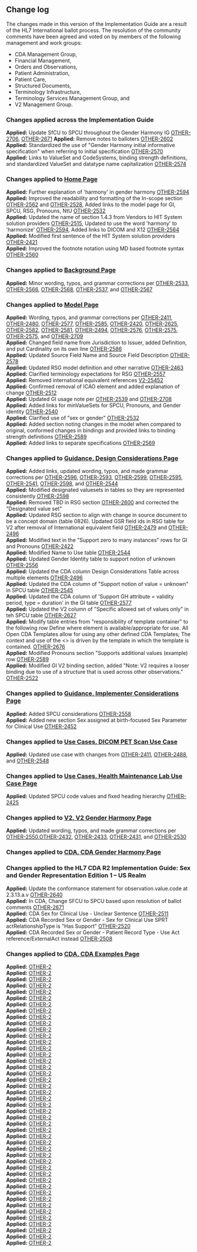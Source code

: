 <!-- Updates based on Jira tickets 
Date             Jira ticket        Updated by                   Comment
2023-08-20        None              MaryKay McDaniel             Initial creation
-->
## Change log

The changes made in this version of the Implementation Guide are a result of the HL7 International ballot process. The resolution of the community comments have been agreed and voted on by members of the following management and work groups:  
-   CDA Management Group,
-   Financial Management, 
-   Orders and Observations,
-   Patient Administration,
-   Patient Care,
-   Structured Documents,
-   Terminology Infrastructure,
-   Terminology Services Management Group, and
-   V2 Management Group.


<!-- 1. Ticket Status    Ticket Summary       (Jira Ticket Number link)  See changes Here link
**Applied:** [OTHER-2](https://jira.hl7.org/browse/OTHER-2)
--> 
### Changes applied across the Implementation Guide
**Applied:** Update SfCU to SPCU throughout the Gender Harmony IG [OTHER-2706](https://jira.hl7.org/browse/OTHER-2706), [OTHER-2671](https://jira.hl7.org/browse/OTHER-2671)
**Applied:** Remove notes to balloters [OTHER-2602](https://jira.hl7.org/browse/OTHER-2602)<br>
**Applied:** Standardized the use of "Gender Harmony initial informative specification" when referring to initial specification [OTHER-2570](https://jira.hl7.org/browse/OTHER-2570)<br>
**Applied:** Links to ValueSet and CodeSystems, binding strength definitions, and standardized ValueSet and datatype name capitalization [OTHER-2574](https://jira.hl7.org/browse/OTHER-2574)<br>


### Changes applied to [Home Page](https://build.fhir.org/ig/HL7/fhir-gender-harmony/index.html#home)
**Applied:** Further explanation of 'harmony' in gender harmony [OTHER-2594](https://jira.hl7.org/browse/OTHER-2594)<br>
**Applied:** Improved the readability and formatting of the In-scope section [OTHER-2562](https://jira.hl7.org/browse/OTHER-2562) and [OTHER-2528](https://jira.hl7.org/browse/OTHER-2528), Added links to the model page for GI, SPCU, RSG, Pronouns, NtU [OTHER-2532](https://jira.hl7.org/browse/OTHER-2532)<br>
**Applied:** Updated the name of section 1.4.3 from Vendors to HIT System solution providers [OTHER-2515](https://jira.hl7.org/browse/OTHER-2515), Updated to use the word 'harmony' to 'harmonize' [OTHER-2594](https://jira.hl7.org/browse/OTHER-2594), Added links to DICOM and X12 [OTHER-2564](https://jira.hl7.org/browse/OTHER-2564)<br> 
**Applied:** Modified first sentence of the HIT System solution providers [OTHER-2421](https://jira.hl7.org/browse/OTHER-2421)<br>
**Applied:** Improved the footnote notation using MD based footnote syntax [OTHER-2560](https://jira.hl7.org/browse/OTHER-2560)<br> 

### Changes applied to [Background Page](https://build.fhir.org/ig/HL7/fhir-gender-harmony/background.html#background)
**Applied:** Minor wording, typos, and grammar corrections per [OTHER-2533](https://jira.hl7.org/browse/OTHER-2533), [OTHER-2566](https://jira.hl7.org/browse/OTHER-2566), [OTHER-2568](https://jira.hl7.org/browse/OTHER-22568), [OTHER-2537](https://jira.hl7.org/browse/OTHER-2537), and [OTHER-2567](https://jira.hl7.org/browse/OTHER-2567)<br>  

### Changes applied to [Model Page](https://build.fhir.org/ig/HL7/fhir-gender-harmony/model.html#model)
**Applied:** Wording, typos, and grammar corrections per [OTHER-2411](https://jira.hl7.org/browse/OTHER-2411), [OTHER-2480](https://jira.hl7.org/browse/OTHER-2480), [OTHER-2577](https://jira.hl7.org/browse/OTHER-2577), [OTHER-2585](https://jira.hl7.org/browse/OTHER-2585), [OTHER-2420](https://jira.hl7.org/browse/OTHER-2420), [OTHER-2625](https://jira.hl7.org/browse/OTHER-2625), [OTHER-2582](https://jira.hl7.org/browse/OTHER-2582), [OTHER-2581](https://jira.hl7.org/browse/OTHER-2581), [OTHER-2494](https://jira.hl7.org/browse/OTHER-2494), [OTHER-2576](https://jira.hl7.org/browse/OTHER-2576), [OTHER-2575](https://jira.hl7.org/browse/OTHER-2578), [OTHER-2575](https://jira.hl7.org/browse/OTHER-2578), and [OTHER-2709](https://jira.hl7.org/browse/OTHER-2709)<br>
**Applied:** Changed field name from Jurisdiction to Issuer, added Definition, and put Cardinality on its own line [OTHER-2586](https://jira.hl7.org/browse/OTHER-2586)<br>
**Applied:** Updated Source Field Name and Source Field Description [OTHER-2578](https://jira.hl7.org/browse/OTHER-2578)<br>
**Applied:** Updated RSG model definition and other narrative [OTHER-2463](https://jira.hl7.org/browse/OTHER-2463)<br>
**Applied:** Clarified terminology expectations for RSG [OTHER-2557](https://jira.hl7.org/browse/OTHER-2557)<br>
**Applied:** Removed international equivalent references [V2-25452](https://jira.hl7.org/browse/V2-25452)<br>
**Applied:** Confirmed removal of ICAO element and added explanation of change [OTHER-2512](https://jira.hl7.org/browse/OTHER-2512)<br>
**Applied:** Updated GI usage note per [OTHER-2539](https://jira.hl7.org/browse/OTHER-2539) and [OTHER-2708](https://jira.hl7.org/browse/OTHER-2708)<br>
**Applied:** Added links for minValueSets for SPCU, Pronouns, and Gender identity [OTHER-2540](https://jira.hl7.org/browse/OTHER-2540)<br>
**Applied:** Clarified use of "sex or gender" [OTHER-2532](https://jira.hl7.org/browse/OTHER-2532)<br>
**Applied:** Added section noting changes in the model when compared to original, conformed changes in bindings and provided links to binding strength definitions [OTHER-2589](https://jira.hl7.org/browse/OTHER-2589)<br>
**Applied:** Added links to separate specifications [OTHER-2569](https://jira.hl7.org/browse/OTHER-2569)<br>

### Changes applied to [Guidance, Design Considerations Page](https://build.fhir.org/ig/HL7/fhir-gender-harmony/design.html#design-considerations)
**Applied:** Added links, updated wording, typos, and made grammar corrections per [OTHER-2596](https://jira.hl7.org/browse/OTHER-2596), [OTHER-2593](https://jira.hl7.org/browse/OTHER-2593), [OTHER-2599](https://jira.hl7.org/browse/OTHER-2599), [OTHER-2595](https://jira.hl7.org/browse/OTHER-2595), [OTHER-2541](https://jira.hl7.org/browse/OTHER-2541), [OTHER-2598](https://jira.hl7.org/browse/OTHER-2598), and [OTHER-2544](https://jira.hl7.org/browse/OTHER-2544)<br>
**Applied:** Modified designated valuesets in tables so they are represented consistently [OTHER-2598](https://jira.hl7.org/browse/OTHER-2509)<br>
**Applied:** Removed TBD in RSG section [OTHER-2600](https://jira.hl7.org/browse/OTHER-2600) and corrected the "Designated value set"<br>
**Applied:** Updated RSG section to align with change in source document to be a concept domain (table 0826). Updated GSR field ids in RSG table for V2 after removal of International equivalent field  [OTHER-2479](https://jira.hl7.org/browse/OTHER-2479) and [OTHER-2496](https://jira.hl7.org/browse/OTHER-2496)<br>
**Applied:** Modified text in the "Support zero to many instances" rows for GI and Pronouns [OTHER-2422](https://jira.hl7.org/browse/OTHER-2422)<br>
**Applied:** Modified Name to Use table [OTHER-2544](https://jira.hl7.org/browse/OTHER-2544)<br>
**Applied:** Updated Gender Identity table to support notion of unknown [OTHER-2556](https://jira.hl7.org/browse/OTHER-2556)<br>
**Applied:** Updated the CDA column Design Considerations Table across multiple elements [OTHER-2496](https://jira.hl7.org/browse/OTHER-2496)<br>
**Applied:** Updated the CDA column of "Support notion of value = unknown" in SPCU table [OTHER-2545](https://jira.hl7.org/browse/OTHER-2545)<br>
**Applied:** Updated the CDA column of 'Support GH attribute = validity period, type = duration' in the GI table [OTHER-2577](https://jira.hl7.org/browse/OTHER-2677)<br>
**Applied:** Updated the V2 column of "Specific allowed set of values only" in teh SPCU table [OTHER-2627](https://jira.hl7.org/browse/OTHER-2627)<br>
**Applied:** Modify table entries from "responsibility of template container" to the following row Define where element is available/appropriate for use. All Open CDA Templates allow for using any other defined CDA Templates; The context and use of the <<inserttemplatename>> is driven by the template in which the template is contained. [OTHER-2676](https://jira.hl7.org/browse/OTHER-2676)<br>
**Applied:** Modified Pronouns section "Supports additional values (example) row [OTHER-2589](https://jira.hl7.org/browse/OTHER-2589)<br>
**Applied:** Modified GI V2 binding section, added "Note: V2 requires a looser binding due to use of a structure that is used across other observations." [OTHER-2522](https://jira.hl7.org/browse/OTHER-2522)<br>

### Changes applied to [Guidance, Implementer Considerations Page](https://build.fhir.org/ig/HL7/fhir-gender-harmony/implementer.html#implementer-considerations)
**Applied:** Added SPCU considerations [OTHER-2558](https://jira.hl7.org/browse/OTHER-2558)<br>
**Applied:** Added new section Sex assigned at birth-focused Sex Parameter for Clinical Use [OTHER-2452](https://jira.hl7.org/browse/OTHER-2452)<br>

### Changes applied to [Use Cases, DICOM PET Scan Use Case](https://build.fhir.org/ig/HL7/fhir-gender-harmony/dicom_use_case.html#dicom-pet-scan-use-case)
**Applied:** Updated use case with changes from [OTHER-2411](https://jira.hl7.org/browse/OTHER-2411), [OTHER-2488](https://jira.hl7.org/browse/OTHER-2488), and [OTHER-2548](https://jira.hl7.org/browse/OTHER-2548)<br>

### Changes applied to [Use Cases, Health Maintenance Lab Use Case Page](https://build.fhir.org/ig/HL7/fhir-gender-harmony/health_maintanence_use_case.html#health-maintanence-lab-use-case)
**Applied:** Updated SPCU code values and fixed heading hierarchy [OTHER-2425](https://jira.hl7.org/browse/OTHER-2425)<br>

### Changes applied to [V2, V2 Gender Harmony Page](https://build.fhir.org/ig/HL7/fhir-gender-harmony/hl7v2genderharmony.html#v2-gender-harmony)
**Applied:** Updated wording, typos, and made grammar corrections per [OTHER-2550](https://jira.hl7.org/browse/OTHER-2550),[OTHER-2432](https://jira.hl7.org/browse/OTHER-2432), [OTHER-2433](https://jira.hl7.org/browse/OTHER-2433), [OTHER-2431](https://jira.hl7.org/browse/OTHER-2), and [OTHER-2530](https://jira.hl7.org/browse/OTHER-2530)<br>

### Changes applied to [CDA, CDA Gender Harmony Page](https://build.fhir.org/ig/HL7/fhir-gender-harmony/cdagenderharmony.html#cda-gender-harmony)
<!-- Need to find any tickets related to this actual page
-->
### Changes applied to the HL7 CDA R2 Implementation Guide: Sex and Gender Representation Edition 1 – US Realm
<!-- I don't think the name of this CDA Guide is correct???????
THIS SECTION NEEDS TO BE COMPLETED
-->
**Applied:** Update the conformance statement for observation.value.code at 2.3.13.a.v [OTHER-2640](https://jira.hl7.org/browse/OTHER-2640)<br>
**Applied:** In CDA, Change SFCU to SPCU based upon resolution of ballot comments [OTHER-2671](https://jira.hl7.org/browse/OTHER-2671)<br>
**Applied:** CDA Sex for Clinical Use - Unclear Sentence [OTHER-2511](https://jira.hl7.org/browse/OTHER-2511)<br>
**Applied:** CDA Recorded Sex or Gender - Sex for Clinical Use SPRT actRelationshipType is "Has Support" [OTHER-2520](https://jira.hl7.org/browse/OTHER-2510)<br>
**Applied:** CDA Recorded Sex or Gender - Patient Record Type - Use Act reference/ExternalAct instead [OTHER-2508](https://jira.hl7.org/browse/OTHER-2508)<br>

### Changes applied to [CDA, CDA Examples Page](https://build.fhir.org/ig/HL7/fhir-gender-harmony/cdaexamples.html#cda-examples)
<!-- Updates based on Jira tickets 
Date             Jira ticket        Updated by                   Comment
2023-8-18        OTHER-2497         Sean Muir                    Updated CL Example    
2023-8-18        OTHER-2436         Sean Muir                    Updated CL Example  

2023-8-18        OTHER-2471         Sean Muir                    Update example per issue
2023-8-18        OTHER-2464         Sean Muir                    Update example per issue
2023-8-18        OTHER-2466         Sean Muir                    Update example per issue
2023-8-18        OTHER-2487         Sean Muir                    Update example per issue
-->

**Applied:**  [OTHER-2](https://jira.hl7.org/browse/OTHER-2)<br>
**Applied:**  [OTHER-2](https://jira.hl7.org/browse/OTHER-2)<br>
**Applied:**  [OTHER-2](https://jira.hl7.org/browse/OTHER-2)<br>
**Applied:**  [OTHER-2](https://jira.hl7.org/browse/OTHER-2)<br>
**Applied:**  [OTHER-2](https://jira.hl7.org/browse/OTHER-2)<br>
**Applied:**  [OTHER-2](https://jira.hl7.org/browse/OTHER-2)<br>
**Applied:**  [OTHER-2](https://jira.hl7.org/browse/OTHER-2)<br>
**Applied:**  [OTHER-2](https://jira.hl7.org/browse/OTHER-2)<br>
**Applied:**  [OTHER-2](https://jira.hl7.org/browse/OTHER-2)<br>
**Applied:**  [OTHER-2](https://jira.hl7.org/browse/OTHER-2)<br>
**Applied:**  [OTHER-2](https://jira.hl7.org/browse/OTHER-2)<br>
**Applied:**  [OTHER-2](https://jira.hl7.org/browse/OTHER-2)<br>
**Applied:**  [OTHER-2](https://jira.hl7.org/browse/OTHER-2)<br>
**Applied:**  [OTHER-2](https://jira.hl7.org/browse/OTHER-2)<br>
**Applied:**  [OTHER-2](https://jira.hl7.org/browse/OTHER-2)<br>
**Applied:**  [OTHER-2](https://jira.hl7.org/browse/OTHER-2)<br>
**Applied:**  [OTHER-2](https://jira.hl7.org/browse/OTHER-2)<br>
**Applied:**  [OTHER-2](https://jira.hl7.org/browse/OTHER-2)<br>
**Applied:**  [OTHER-2](https://jira.hl7.org/browse/OTHER-2)<br>
**Applied:**  [OTHER-2](https://jira.hl7.org/browse/OTHER-2)<br>
**Applied:**  [OTHER-2](https://jira.hl7.org/browse/OTHER-2)<br>
**Applied:**  [OTHER-2](https://jira.hl7.org/browse/OTHER-2)<br>
**Applied:**  [OTHER-2](https://jira.hl7.org/browse/OTHER-2)<br>
**Applied:**  [OTHER-2](https://jira.hl7.org/browse/OTHER-2)<br>
**Applied:**  [OTHER-2](https://jira.hl7.org/browse/OTHER-2)<br>
**Applied:**  [OTHER-2](https://jira.hl7.org/browse/OTHER-2)<br>
**Applied:**  [OTHER-2](https://jira.hl7.org/browse/OTHER-2)<br>
**Applied:**  [OTHER-2](https://jira.hl7.org/browse/OTHER-2)<br>
**Applied:**  [OTHER-2](https://jira.hl7.org/browse/OTHER-2)<br>
**Applied:**  [OTHER-2](https://jira.hl7.org/browse/OTHER-2)<br>
**Applied:**  [OTHER-2](https://jira.hl7.org/browse/OTHER-2)<br>
**Applied:**  [OTHER-2](https://jira.hl7.org/browse/OTHER-2)<br>
**Applied:**  [OTHER-2](https://jira.hl7.org/browse/OTHER-2)<br>
**Applied:**  [OTHER-2](https://jira.hl7.org/browse/OTHER-2)<br>
**Applied:**  [OTHER-2](https://jira.hl7.org/browse/OTHER-2)<br>
**Applied:**  [OTHER-2](https://jira.hl7.org/browse/OTHER-2)<br>
**Applied:**  [OTHER-2](https://jira.hl7.org/browse/OTHER-2)<br>
**Applied:**  [OTHER-2](https://jira.hl7.org/browse/OTHER-2)<br>
**Applied:**  [OTHER-2](https://jira.hl7.org/browse/OTHER-2)<br>
**Applied:**  [OTHER-2](https://jira.hl7.org/browse/OTHER-2)<br>
**Applied:**  [OTHER-2](https://jira.hl7.org/browse/OTHER-2)<br>
**Applied:**  [OTHER-2](https://jira.hl7.org/browse/OTHER-2)<br>
**Applied:**  [OTHER-2](https://jira.hl7.org/browse/OTHER-2)<br>
**Applied:**  [OTHER-2](https://jira.hl7.org/browse/OTHER-2)<br>
**Applied:**  [OTHER-2](https://jira.hl7.org/browse/OTHER-2)<br>




<!--
**Applied:**  [OTHER-2](https://jira.hl7.org/browse/OTHER-2)<br>
**Applied:**  [OTHER-2](https://jira.hl7.org/browse/OTHER-2)<br>
-->

